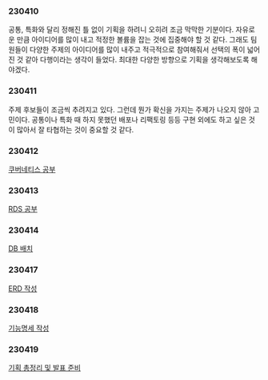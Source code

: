 
### 230410
공통, 특화와 달리 정해진 틀 없이 기획을 하려니 오히려 조금 막막한 기분이다. 자유로운 만큼 아이디어를 많이 내고 적정한 볼륨을 잡는 것에 집중해야 할 것 같다. 그래도 팀원들이 다양한 주제의 아이디어를 많이 내주고 적극적으로 참여해줘서 선택의 폭이 넓어진 것 같아 다행이라는 생각이 들었다. 최대한 다양한 방향으로 기획을 생각해보도록 해야겠다. 

### 230411
주제 후보들이 조금씩 추려지고 있다. 그런데 뭔가 확신을 가지는 주제가 나오지 않아 고민이다. 공통이나 특화 때 하지 못했던 배포나 리팩토링 등등 구현 외에도 하고 싶은 것이 많아서 잘 타협하는 것이 중요할 것 같다. 

### 230412
[쿠버네티스 공부](https://scarlet-biplane-82e.notion.site/230415-SAT-4815989e80764d4e9143b07c1595ca67)

### 230413
[RDS 공부](https://scarlet-biplane-82e.notion.site/rds-916d667cb4ec4261b76fdaf5898c5afa)

### 230414
[DB 배치](https://hello-jay-study.notion.site/DB-Batch-2c9ad806d580421fa8239f51cfce8255)

### 230417
[ERD 작성](https://subsequent-coelurus-2e0.notion.site/ERD-c7b8d3a237f244539e3a67aef6e2c443)

### 230418
[기능명세 작성](https://subsequent-coelurus-2e0.notion.site/93900bcdf7b644829b23d4ef011e01e9)

### 230419
[기획 총정리 및 발표 준비](https://subsequent-coelurus-2e0.notion.site/0ac17c58698c445c890ade64b5e37825)
